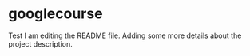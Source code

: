 # googlecourse
Test
I am editing the README file. Adding some more details about the project description.
